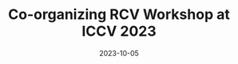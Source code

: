 ---
title: Co-organizing RCV Workshop at ICCV 2023

date: '2023-10-05'

summary: We organize the *Resource Efficient Deep Learning for Computer Vision* workshop with many interesting posters and keynote talks about recent progress on computational efficiency of computer vision models. [Website](https://sites.google.com/view/rcv2023)
---